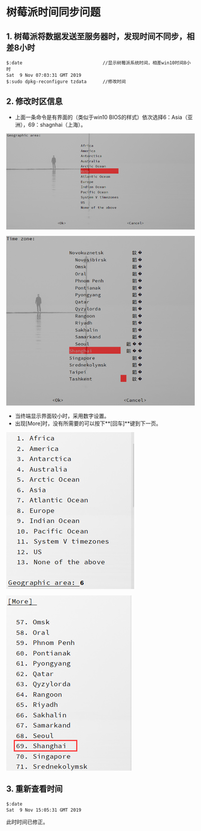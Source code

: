 # 树莓派时间同步问题

## 1.	树莓派将数据发送至服务器时，发现时间不同步，相差8小时

```
$:date								//显示树莓派系统时间，相差win10时间8小时
Sat  9 Nov 07:03:31 GMT 2019
$:sudo dpkg-reconfigure tzdata		//修改时间
```

## 2.	修改时区信息

- 上面一条命令是有界面的（类似于win10 BIOS的样式）依次选择6：Asia（亚洲），69：shagnhai（上海）。

![1573283933003](树莓派时间同步问题/1573283933003.png)

![1573283976683](树莓派时间同步问题/1573283976683.png)

- 当终端显示界面较小时，采用数字设置。
- 出现[More]时，没有所需要的可以按下**[回车]**键到下一页。

![1573285086541](树莓派时间同步问题/1573285086541.png)

![1573285116933](树莓派时间同步问题/1573285116933.png)

## 3.	重新查看时间

```
$:date
Sat  9 Nov 15:05:31 GMT 2019
```

此时时间已修正。